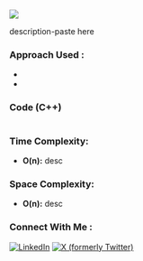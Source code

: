 # [](https://leetcode.com/)

![](https://badgen.net/badge/Level/Medium/green)

description-paste here

### Approach Used :

-   

- 


### Code (C++)

```cpp

```

### Time Complexity:
- **O(n):** desc

### Space Complexity:
- **O(n):** desc


### Connect With Me : 

<a href="https://www.linkedin.com/in/shivam-ray-b4306524a/" target="_blank"><img src="https://img.shields.io/badge/LinkedIn-0077B5?style=for-the-badge&logo=linkedin&logoColor=white" alt="LinkedIn"></a>
<a href="https://x.com/rai_shivam11/" target="_blank"><img src="https://img.shields.io/badge/Twitter-1DA1F2?style=for-the-badge&logo=twitter&logoColor=white" alt="X (formerly Twitter)">
</a>